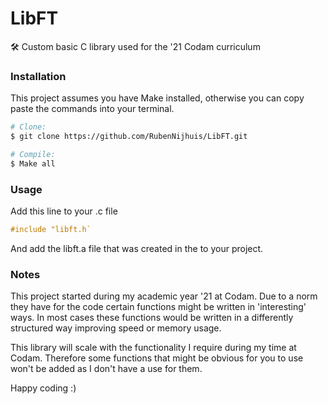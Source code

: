# LibFT
 🛠 Custom basic C library used for the '21 Codam curriculum

### Installation
This project assumes you have Make installed, otherwise you can copy paste the commands into your terminal.

```bash
# Clone:
$ git clone https://github.com/RubenNijhuis/LibFT.git

# Compile:
$ Make all
```

### Usage

Add this line to your .c file
```c
#include "libft.h`
```

And add the libft.a file that was created in the to your project.

### Notes
This project started during my academic year '21 at Codam. Due to a norm they have for the code certain functions
might be written in 'interesting' ways. In most cases these functions would be written in a differently structured
way improving speed or memory usage.

This library will scale with the functionality I require during my time at Codam. Therefore some functions that might
be obvious for you to use won't be added as I don't have a use for them.

Happy coding :)

